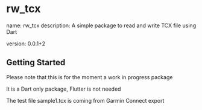 # rw_tcx


name: rw_tcx
description: A simple package to read and write TCX file using Dart

version: 0.0.1+2



## Getting Started

Please note that this is for the moment a work in progress package

It is a Dart only package, Flutter is not needed

The test file sample1.tcx is coming from Garmin Connect export
